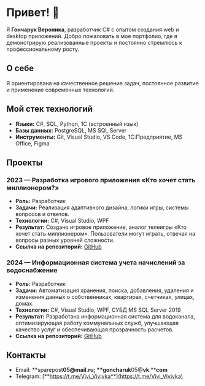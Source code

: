 # Привет! 👋

Я **Гончарук Вероника**, разработчик C# с опытом создания web и desktop приложений. Добро пожаловать в мое портфолио, где я демонстрирую реализованные проекты и постоянно стремлюсь к профессиональному росту.

## О себе

Я ориентирована на качественное решение задач, постоянное развитие и применение современных технологий. 
## Мой стек технологий

- **Языки:** C#, SQL, Python, 1С (встроенный язык)
- **Базы данных:** PostgreSQL, MS SQL Server
- **Инструменты:** Git, Visual Studio, VS Code, 1С:Предприятие, MS Office, Figma

## Проекты

### 2023 — Разработка игрового приложения «Кто хочет стать миллионером?» 
- **Роль:** Разработчик 
- **Задачи:** Реализация адаптивного дизайна, логики игры, системы вопросов и ответов. 
- **Технологии:** C#, Visual Studio, WPF 
- **Результат:** Создано игровое приложение, аналог телеигры «Кто хочет стать миллионером». Пользователи могут играть, отвечая на вопросы разных уровней сложности. 
- **Ссылка на репозиторий:** [GitHub](#) 

### 2024 — Информационная система учета начислений за водоснабжение 
- **Роль:** Разработчик 
- **Задачи:** Автоматизация хранения, поиска, добавления, удаления и изменения данных о собственниках, квартирах, счетчиках, улицах, домах. 
- **Технологии:** C#, Visual Studio, WPF, СУБД MS SQL Server 2019 
- **Результат:** Разработана информационная система для водоканала, оптимизирующая работу коммунальных служб, улучшающая качество услуг и обеспечивающая прозрачность расчетов. 
- **Ссылка на репозиторий:** [GitHub](#) 


## Контакты

- Email: **sparepost****05@****mail****.****ru**;** **goncharuk****05@****vk****.****com**
- Telegram: [**https://t.me/Vivi_Vivivka**](https://t.me/Vivi_Vivivka)


<!--
**VeronikaGon/VeronikaGon** is a ✨ _special_ ✨ repository because its `README.md` (this file) appears on your GitHub profile.

Here are some ideas to get you started:

- 🔭 I’m currently working on ...
- 🌱 I’m currently learning ...
- 👯 I’m looking to collaborate on ...
- 🤔 I’m looking for help with ...
- 💬 Ask me about ...
- 📫 How to reach me: ...
- 😄 Pronouns: ...
- ⚡ Fun fact: ...
-->
